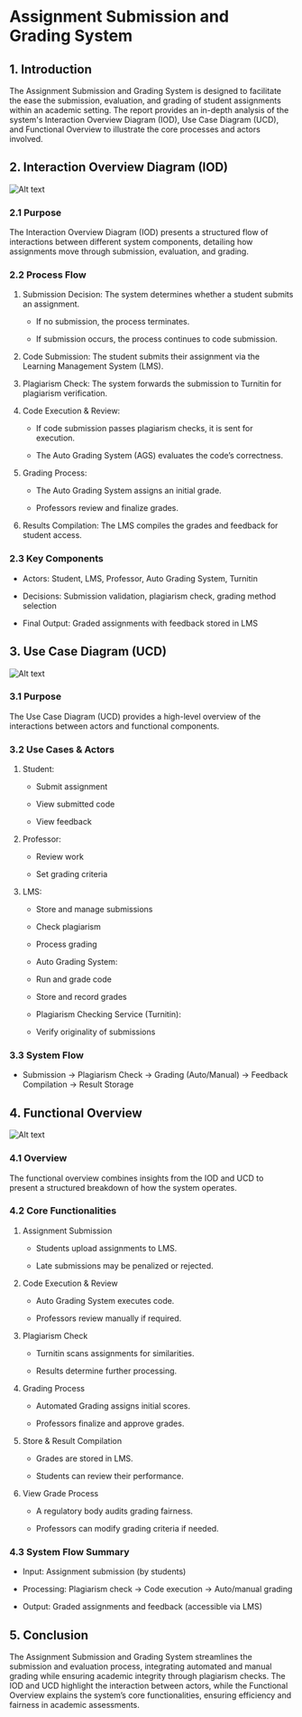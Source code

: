 # Assignment Submission and Grading System

## 1. Introduction

The Assignment Submission and Grading System is designed to facilitate the ease the submission, evaluation, and grading of student assignments within an academic setting. The report provides an in-depth analysis of the system's Interaction Overview Diagram (IOD), Use Case Diagram (UCD), and Functional Overview to illustrate the core processes and actors involved.

## 2. Interaction Overview Diagram (IOD)

![Alt text](<IoD Class Practical.png>)

### 2.1 Purpose

The Interaction Overview Diagram (IOD) presents a structured flow of interactions between different system components, detailing how assignments move through submission, evaluation, and grading.

### 2.2 Process Flow

1. Submission Decision: The system determines whether a student submits an assignment.

    * If no submission, the process terminates.

    * If submission occurs, the process continues to code submission.

2. Code Submission: The student submits their assignment via the Learning Management System (LMS).

3. Plagiarism Check: The system forwards the submission to Turnitin for plagiarism verification.

4. Code Execution & Review:

    * If code submission passes plagiarism checks, it is sent for execution.

    * The Auto Grading System (AGS) evaluates the code’s correctness.


5. Grading Process:

    * The Auto Grading System assigns an initial grade.

    * Professors review and finalize grades.

6. Results Compilation: The LMS compiles the grades and feedback for student access.

### 2.3 Key Components

* Actors: Student, LMS, Professor, Auto Grading System, Turnitin

* Decisions: Submission validation, plagiarism check, grading method selection

* Final Output: Graded assignments with feedback stored in LMS

## 3. Use Case Diagram (UCD)

![Alt text](<Use Case Practical 1 (1).png>)

### 3.1 Purpose
The Use Case Diagram (UCD) provides a high-level overview of the interactions between actors and functional components.

### 3.2 Use Cases & Actors

1. Student:

    * Submit assignment

    * View submitted code

    * View feedback

2. Professor:

    * Review work

    * Set grading criteria


3. LMS:

    * Store and manage submissions

    * Check plagiarism

    * Process grading

    * Auto Grading System:

    * Run and grade code

    * Store and record grades

    * Plagiarism Checking Service (Turnitin):

    * Verify originality of submissions

### 3.3 System Flow

* Submission → Plagiarism Check → Grading (Auto/Manual) → Feedback Compilation → Result Storage

## 4. Functional Overview

![Alt text](<Functional Overview Practical 1 (1).png>)

### 4.1 Overview

The functional overview combines insights from the IOD and UCD to present a structured breakdown of how the system operates.

### 4.2 Core Functionalities

1. Assignment Submission

    * Students upload assignments to LMS.

    * Late submissions may be penalized or rejected.

2. Code Execution & Review

    * Auto Grading System executes code.

    * Professors review manually if required.

3. Plagiarism Check

    * Turnitin scans assignments for similarities.

    * Results determine further processing.


4. Grading Process

    * Automated Grading assigns initial scores.

    * Professors finalize and approve grades.

5. Store & Result Compilation

    * Grades are stored in LMS.

   * Students can review their performance.

6. View Grade Process

    * A regulatory body audits grading fairness.

    * Professors can modify grading criteria if needed.

### 4.3 System Flow Summary

* Input: Assignment submission (by students)

* Processing: Plagiarism check → Code execution → Auto/manual grading

* Output: Graded assignments and feedback (accessible via LMS)

## 5. Conclusion

The Assignment Submission and Grading System streamlines the submission and evaluation process, integrating automated and manual grading while ensuring academic integrity through plagiarism checks. The IOD and UCD highlight the interaction between actors, while the Functional Overview explains the system’s core functionalities, ensuring efficiency and fairness in academic assessments.